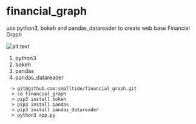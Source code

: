# financial_graph
use python3, bokeh and pandas_datareader to create web base Financial Graph

![alt text](https://github.com/smalltide/financial_graph/blob/master/screenshot.png "financial_graph")

1. python3
2. bokeh
3. pandas
4. pandas_datareader

```
  > git@github.com:smalltide/financial_graph.git
  > cd financial_graph
  > pip3 install bokeh
  > pip3 install pandas
  > pip3 install pandas_datareader
  > python3 app.py
```
